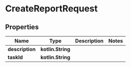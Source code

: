 
# CreateReportRequest

## Properties
| Name | Type | Description | Notes |
| ------------ | ------------- | ------------- | ------------- |
| **description** | **kotlin.String** |  |  |
| **taskId** | **kotlin.String** |  |  |



